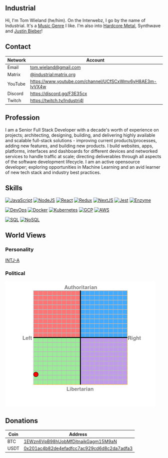 ## Industrial

Hi, I'm Tom Wieland (he/him). On the Interwebz, I go by the name of Industrial. It's a [Music Genre](https://en.wikipedia.org/wiki/Industrial_music) I like. I'm also into [Hardcore Metal](https://en.wikipedia.org/wiki/Metalcore), Synthwave and [Justin Bieber](https://www.youtube.com/watch?v=dQw4w9WgXcQ)!

## Contact

| Network   | Account                                               |
| --------- | ----------------------------------------------------- |
| Email     | tom.wieland@gmail.com |
| Matrix    | [@industrial:matrix.org](https://matrix.to/#/@industrial:matrix.org) |
| YouTube   | https://www.youtube.com/channel/UCfSCxWmv6yH8AE3m-lvVX4w |
| Discord   | https://discord.gg/F3E35cx |
| Twitch    | https://twitch.tv/Industri4l |

## Profession

I am a Senior Full Stack Developer with a decade's worth of experience on projects; architecting, designing, building, and delivering highly available and scalable full-stack solutions - improving current products/processes, adding new features, and building new products. I build websites, apps, platforms, interfaces and dashboards for different devices and networked services to handle traffic at scale; directing deliverables through all aspects of the software development lifecycle. I am an active opensource developer; exploring opportunities in Machine Learning and an avid learner of new tech stack and industry best practices.

## Skills

[![JavaScript](https://img.shields.io/badge/JavaScript-16-blue?style=flat)](https://img.shields.io/badge/JavaScript-16-blue?style=flat)
[![NodeJS](https://img.shields.io/badge/NodeJS-11-blue?style=flat)](https://img.shields.io/badge/NodeJS-11-blue?style=flat)
[![React](https://img.shields.io/badge/React-6-blue?style=flat)](https://img.shields.io/badge/React-6-blue?style=flat)
[![Redux](https://img.shields.io/badge/Redux-6-blue?style=flat)](https://img.shields.io/badge/Redux-6-blue?style=flat)
[![NextJS](https://img.shields.io/badge/NextJS-1-blue?style=flat)](https://img.shields.io/badge/NextJS-1-blue?style=flat)
[![Jest](https://img.shields.io/badge/Jest-6-blue?style=flat)](https://img.shields.io/badge/Jest-6-blue?style=flat)
[![Enzyme](https://img.shields.io/badge/Enzyme-6-blue?style=flat)](https://img.shields.io/badge/Enzyme-6-blue?style=flat)

[![DevOps](https://img.shields.io/badge/DevOps-8-blue?style=flat)](https://img.shields.io/badge/DevOps-8-blue?style=flat)
[![Docker](https://img.shields.io/badge/Docker-8-blue?style=flat)](https://img.shields.io/badge/Docker-8-blue?style=flat)
[![Kubernetes](https://img.shields.io/badge/Kubernetes-4-blue?style=flat)](https://img.shields.io/badge/Kubernetes-4-blue?style=flat)
[![GCP](https://img.shields.io/badge/GCP-4-blue?style=flat)](https://img.shields.io/badge/GCP-4-blue?style=flat)
[![AWS](https://img.shields.io/badge/AWS-2-blue?style=flat)](https://img.shields.io/badge/AWS-2-blue?style=flat)

[![SQL](https://img.shields.io/badge/SQL-16-blue?style=flat)](https://img.shields.io/badge/SQL-16-blue?style=flat)
[![NoSQL](https://img.shields.io/badge/NoSQL-11-blue?style=flat)](https://img.shields.io/badge/NoSQL-11-blue?style=flat)

## World Views

### Personality

[INTJ-A](https://www.16personalities.com/intj-personality)

### Political

[![Chart](https://raw.githubusercontent.com/Industrial/Industrial/master/chart.png)](https://www.politicalcompass.org/analysis2?ec=-9.38&soc=-7.9)

## Donations

| Coin | Address |
| ---- | ------- |
| BTC  | [1EWzn6VpB98hUobMfDitnaikGagm15M9aN](https://www.blockchain.com/btc/address/1EWzn6VpB98hUobMfDitnaikGagm15M9aN) |
| USDT | [0x201ac4b82de4efadfcc7ac929cd6d8c2da7adfa3](https://www.blockchain.com/eth/address/0x201ac4b82de4efadfcc7ac929cd6d8c2da7adfa3) |
